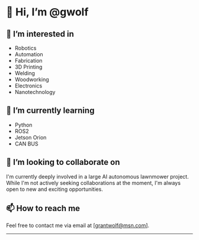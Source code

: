 # 👋 Hi, I’m @gwolf

## 👀 I’m interested in
- Robotics
- Automation
- Fabrication
- 3D Printing
- Welding
- Woodworking
- Electronics
- Nanotechnology

## 🌱 I’m currently learning
- Python
- ROS2
- Jetson Orion
- CAN BUS

## 💞️ I’m looking to collaborate on
I'm currently deeply involved in a large AI autonomous lawnmower project. While I'm not actively seeking collaborations at the moment, I'm always open to new and exciting opportunities.

## 📫 How to reach me
Feel free to contact me via email at [grantwolf@msn.com].

---

<!---
gwollf/gwollf is a ✨ special ✨ repository because its `README.md` (this file) appears on your GitHub profile.
You can click the Preview link to take a look at your changes.
--->
